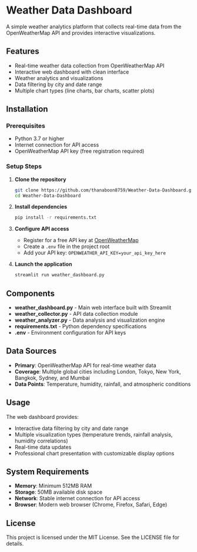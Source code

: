 # Weather Data Dashboard

A simple weather analytics platform that collects real-time data from the OpenWeatherMap API and provides interactive visualizations.

## Features

- Real-time weather data collection from OpenWeatherMap API
- Interactive web dashboard with clean interface
- Weather analytics and visualizations
- Data filtering by city and date range
- Multiple chart types (line charts, bar charts, scatter plots)

## Installation

### Prerequisites

- Python 3.7 or higher
- Internet connection for API access
- OpenWeatherMap API key (free registration required)

### Setup Steps

1. **Clone the repository**
   ```bash
   git clone https://github.com/thanaboon8759/Weather-Data-Dashboard.git
   cd Weather-Data-Dashboard
   ```

2. **Install dependencies**
   ```bash
   pip install -r requirements.txt
   ```

3. **Configure API access**
   - Register for a free API key at [OpenWeatherMap](https://openweathermap.org/api)
   - Create a `.env` file in the project root
   - Add your API key: `OPENWEATHER_API_KEY=your_api_key_here`

4. **Launch the application**
   ```bash
   streamlit run weather_dashboard.py
   ```

## Components

- **weather_dashboard.py** - Main web interface built with Streamlit
- **weather_collector.py** - API data collection module
- **weather_analyzer.py** - Data analysis and visualization engine
- **requirements.txt** - Python dependency specifications
- **.env** - Environment configuration for API keys

## Data Sources

- **Primary**: OpenWeatherMap API for real-time weather data
- **Coverage**: Multiple global cities including London, Tokyo, New York, Bangkok, Sydney, and Mumbai
- **Data Points**: Temperature, humidity, rainfall, and atmospheric conditions

## Usage

The web dashboard provides:
- Interactive data filtering by city and date range
- Multiple visualization types (temperature trends, rainfall analysis, humidity correlations)
- Real-time data updates
- Professional chart presentation with customizable display options

## System Requirements

- **Memory**: Minimum 512MB RAM
- **Storage**: 50MB available disk space
- **Network**: Stable internet connection for API access
- **Browser**: Modern web browser (Chrome, Firefox, Safari, Edge)

## License

This project is licensed under the MIT License. See the LICENSE file for details.